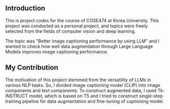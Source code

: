 ## Introduction
This is project codes for the course of COSE474 at Korea University. This project was conducted as a personal project, and topics were freely selected from the fields of computer vision and deep learning.

The topic was "Better image captioning performance by using LLM" and I wanted to check how well data augmentation through Large Language Models improves image captioning performance.

## My Contribution
The motivation of this project stemmed from the versatility of LLMs in various NLP tasks. So, I divided image captioning model (CLIP) into image components and text components. To construct augmented data, I used Tk-INSTRUCT model, which is based on T5 and I tried to construct single-step training pipeline for data augmentation and fine-tuning of captioning model.
